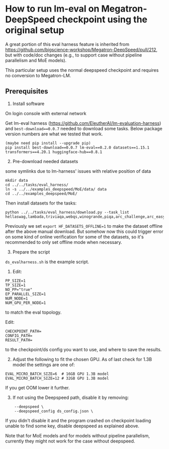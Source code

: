# How to run lm-eval on Megatron-DeepSpeed checkpoint using the original setup

A great portion of this eval harness feature is inherited from https://github.com/bigscience-workshop/Megatron-DeepSpeed/pull/212, but with code/doc changes (e.g., to support case without pipeline parallelism and MoE models).

This particular setup uses the normal deepspeed checkpoint and requires no conversion to Megatron-LM.

## Prerequisites

1. Install software

On login console with external network

Get lm-eval harness (https://github.com/EleutherAI/lm-evaluation-harness) and `best-download==0.0.7` needed to download some tasks.
Below package version numbers are what we tested that work.
```
(maybe need pip install --upgrade pip)
pip install best-download==0.0.7 lm-eval==0.2.0 datasets==1.15.1 transformers==4.20.1 huggingface-hub==0.8.1
```

2. Pre-download needed datasets

some symlinks due to lm-harness' issues with relative position of data
```
mkdir data
cd ../../tasks/eval_harness/
ln -s ../../examples_deepspeed/MoE/data/ data
cd ../../examples_deepspeed/MoE/
```
<!-- Also make sure `data` is not on one of the limited paritions like WORKSF. -->

Then install datasets for the tasks:
```
python ../../tasks/eval_harness/download.py --task_list hellaswag,lambada,triviaqa,webqs,winogrande,piqa,arc_challenge,arc_easy,openbookqa,race,boolq,cb,copa,rte,wic,wsc,multirc,record,anli_r1,anli_r2,anli_r3,wikitext,logiqa,mathqa,mc_taco,mrpc,prost,pubmedqa,qnli,qqp,sciq,sst,wnli
```

Previously we set `export HF_DATASETS_OFFLINE=1` to make the dataset offline after the above manual download. But somehow now this could trigger error on some kind of online verification for some of the datasets, so it's recommended to only set offline mode when necessary.

<!-- If there are things like custom tokenizers, pre-download those too, e.g.:

```
python -c "from transformers import AutoTokenizer; AutoTokenizer.from_pretrained('bigscience/oscar_13_languages_alpha_weight')"
```
and make sure that `export TRANSFORMERS_OFFLINE=1` is in the script.
You know there is a custom tokenizer if the training script had something like:

```
--tokenizer-type PretrainedFromHF \
 --tokenizer-name-or-path bigscience/oscar_13_languages_alpha_weight \
``` -->

3. Prepare the script

<!-- Prepare the run script, replace `variant` with a unique identifier for the current eval so that multiple evals could run in parallel and not all log into the same `results.json` file. so, e.g., `tr9c-1B3-swiglu`

```
cp examples_deepspeed/run_evalharness_deepspeed.slurm run_evalharness-variant.slurm
```

now edit `run_evalharness-variant.slurm`


Note that the eval code knows to pull the original training args from the checkpoint, so we don't need to pass any of those. And we just need to setup the evaluation args. -->

`ds_evalharness.sh` is the example script.

1. Edit:

```
PP_SIZE=1
TP_SIZE=1
NO_PP="true"
EP_PARALLEL_SIZE=1
NUM_NODE=1
NUM_GPU_PER_NODE=1
```
to match the eval topology. 

Edit:
```
CHECKPOINT_PATH=
CONFIG_PATH=
RESULT_PATH=
```
to the checkpoint/ds config you want to use, and where to save the results.
<!-- If the model fits into 1 gpu, then there is nothing to change.

The eval script will automatically reshape the model if it was of a different topology. -->


2. Adjust the following to fit the chosen GPU. As of last check for 1.3B model the settings are one of:
```
EVAL_MICRO_BATCH_SIZE=6  # 16GB GPU 1.3B model
EVAL_MICRO_BATCH_SIZE=12 # 32GB GPU 1.3B model
```

If you get OOM lower it further.

3. If not using the Deepspeed path, disable it by removing:

```
    --deepspeed \
    --deepspeed_config ds_config.json \
```

If you didn't disable it and the program crashed on checkpoint loading unable to find some key, disable deepspeed as explained above.

Note that for MoE models and for models without pipeline parallelism, currently they might not work for the case without deepspeed.

<!-- ## Eval

Currently it takes 2-3 hours to run on 32GB for 1.3B model, 6-7h for 16GB GPU, so a 20h slurm job should be enough.

When ready, launch:
```
sbatch ./run_evalharness-variant.slurm
```

To monitor progress:
```
tail -f tail -f $VARIANT-eval-harness.log
```
where the variant is what you set `$VARIANT` to in the slurm script.

The template is set up for 16GB gpu since they are easier to get by. If you change to 32GB, adjust:
```
#SBATCH --constraint=v100-32g
...
EVAL_MICRO_BATCH_SIZE=12 # 32GB GPU 1.3B model
```


Note that the original ETA at the start of the run can be 10x too longer than the actual outcome. For example it may suggest 18 hours but will complete in 2 hours.


## Short eval

if you just want to quickly test that everything can run to the end, edit `tasks/eval_harness/evaluate.py`,  e.g. to run only 10 batches:
```
- results = evaluator.evaluate(adaptor, task_dict, False, 0, None)
+ results = evaluator.evaluate(adaptor, task_dict, False, 0, 10)
```

(XXX: could be a cmd line option so that code won't need to be modified)


## Import into spreadsheet

https://docs.google.com/spreadsheets/d/1CI8Q9RCblLRzUOPJ6ViqBmo284-8ojluQ-CmaEuhuv0/edit?usp=sharing

Note that the spreadsheet format is quite different, so use this script:
```
./tasks/eval_harness/report-to-csv.py results.json
```
to reformat the json results into csv while changing its shape to match the spreadsheet format

Since some records might be missing or extraneous here is the best way to do it:

1. copy the data from first 2 columns to some place under the main spreadsheet

2. put the pointer to the 3rd column next to where the 2 first columns were copied.

3. import `results.csv` using file-> import -> file ->

Import location: Replace data at selected cell

4. Now it should be easy to align the new records with the old ones - delete irrelevant records and Insert->Cells where data is missing until the first 2 columns match

5. now create 2 cols in the main table on top and now it should be safe to Copy-n-Paste the 2-col data range, without the task/metrics columns into the newly created space. -->
